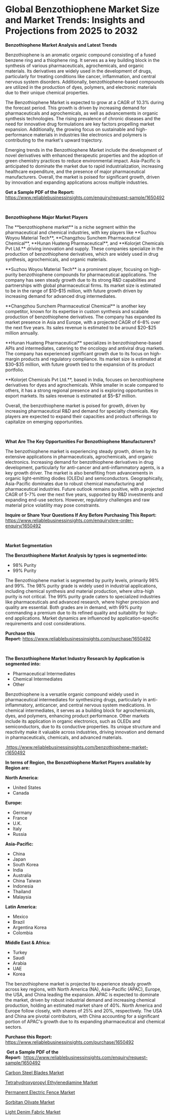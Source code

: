 <p><h1>Global Benzothiophene Market Size and Market Trends: Insights and Projections from 2025 to 2032</h1></p><p><strong>Benzothiophene Market Analysis and Latest Trends</strong></p>
<p><p>Benzothiophene is an aromatic organic compound consisting of a fused benzene ring and a thiophene ring. It serves as a key building block in the synthesis of various pharmaceuticals, agrochemicals, and organic materials. Its derivatives are widely used in the development of drugs, particularly for treating conditions like cancer, inflammation, and central nervous system disorders. Additionally, benzothiophene-based compounds are utilized in the production of dyes, polymers, and electronic materials due to their unique chemical properties.</p><p>The Benzothiophene Market is expected to grow at a CAGR of 10.3% during the forecast period. This growth is driven by increasing demand for pharmaceuticals and agrochemicals, as well as advancements in organic synthesis technologies. The rising prevalence of chronic diseases and the need for innovative drug formulations are key factors propelling market expansion. Additionally, the growing focus on sustainable and high-performance materials in industries like electronics and polymers is contributing to the market's upward trajectory.</p><p>Emerging trends in the Benzothiophene Market include the development of novel derivatives with enhanced therapeutic properties and the adoption of green chemistry practices to reduce environmental impact. Asia-Pacific is anticipated to dominate the market due to rapid industrialization, increasing healthcare expenditure, and the presence of major pharmaceutical manufacturers. Overall, the market is poised for significant growth, driven by innovation and expanding applications across multiple industries.</p></p>
<p><strong>Get a Sample PDF of the Report:&nbsp;</strong> <a href="https://www.reliablebusinessinsights.com/enquiry/request-sample/1650492?utm_campaign=84&utm_medium=2&utm_source=Github&utm_content=ia&utm_term=25012025&utm_id=benzothiophene">https://www.reliablebusinessinsights.com/enquiry/request-sample/1650492</a></p>
<p>&nbsp;</p>
<p><strong>Benzothiophene Major Market Players</strong></p>
<p><p>The **benzothiophene market** is a niche segment within the pharmaceutical and chemical industries, with key players like **Suzhou Woyou Material Tech**, **Changzhou Sunchem Pharmaceutical Chemical**, **Hunan Huateng Pharmaceutical**, and **Kolorjet Chemicals Pvt Ltd.** driving innovation and supply. These companies specialize in the production of benzothiophene derivatives, which are widely used in drug synthesis, agrochemicals, and organic materials.</p><p>**Suzhou Woyou Material Tech** is a prominent player, focusing on high-purity benzothiophene compounds for pharmaceutical applications. The company has seen steady growth due to its strong R&D capabilities and partnerships with global pharmaceutical firms. Its market size is estimated to be in the range of $10–$15 million, with future growth driven by increasing demand for advanced drug intermediates.</p><p>**Changzhou Sunchem Pharmaceutical Chemical** is another key competitor, known for its expertise in custom synthesis and scalable production of benzothiophene derivatives. The company has expanded its market presence in Asia and Europe, with a projected CAGR of 6–8% over the next five years. Its sales revenue is estimated to be around $20–$25 million annually.</p><p>**Hunan Huateng Pharmaceutical** specializes in benzothiophene-based APIs and intermediates, catering to the oncology and antiviral drug markets. The company has experienced significant growth due to its focus on high-margin products and regulatory compliance. Its market size is estimated at $30–$35 million, with future growth tied to the expansion of its product portfolio.</p><p>**Kolorjet Chemicals Pvt Ltd.**, based in India, focuses on benzothiophene derivatives for dyes and agrochemicals. While smaller in scale compared to others, it has a strong regional presence and is exploring opportunities in export markets. Its sales revenue is estimated at $5–$7 million.</p><p>Overall, the benzothiophene market is poised for growth, driven by increasing pharmaceutical R&D and demand for specialty chemicals. Key players are expected to expand their capacities and product offerings to capitalize on emerging opportunities.</p></p>
<p>&nbsp;</p>
<p><strong>What Are The Key Opportunities For Benzothiophene Manufacturers?</strong></p>
<p><p>The benzothiophene market is experiencing steady growth, driven by its extensive applications in pharmaceuticals, agrochemicals, and organic electronics. Increasing demand for benzothiophene derivatives in drug development, particularly for anti-cancer and anti-inflammatory agents, is a key growth driver. The market is also benefiting from advancements in organic light-emitting diodes (OLEDs) and semiconductors. Geographically, Asia-Pacific dominates due to robust chemical manufacturing and pharmaceutical industries. Future outlook remains positive, with a projected CAGR of 5-7% over the next five years, supported by R&D investments and expanding end-use sectors. However, regulatory challenges and raw material price volatility may pose constraints.</p></p>
<p><strong>Inquire or Share Your Questions If Any Before Purchasing This Report:</strong> <a href="https://www.reliablebusinessinsights.com/enquiry/pre-order-enquiry/1650492?utm_campaign=84&utm_medium=2&utm_source=Github&utm_content=ia&utm_term=25012025&utm_id=benzothiophene">https://www.reliablebusinessinsights.com/enquiry/pre-order-enquiry/1650492</a></p>
<p>&nbsp;</p>
<p><strong>Market Segmentation</strong></p>
<p><strong>The Benzothiophene Market Analysis by types is segmented into:</strong></p>
<p><ul><li>98% Purity</li><li>99% Purity</li></ul></p>
<p><p>The Benzothiophene market is segmented by purity levels, primarily 98% and 99%. The 98% purity grade is widely used in industrial applications, including chemical synthesis and material production, where ultra-high purity is not critical. The 99% purity grade caters to specialized industries like pharmaceuticals and advanced research, where higher precision and quality are essential. Both grades are in demand, with 99% purity commanding a premium due to its refined quality and suitability for high-end applications. Market dynamics are influenced by application-specific requirements and cost considerations.</p></p>
<p><strong>Purchase this Report:&nbsp;</strong><a href="https://www.reliablebusinessinsights.com/purchase/1650492?utm_campaign=84&utm_medium=2&utm_source=Github&utm_content=ia&utm_term=25012025&utm_id=benzothiophene">https://www.reliablebusinessinsights.com/purchase/1650492</a></p>
<p>&nbsp;</p>
<p><strong>The Benzothiophene Market Industry Research by Application is segmented into:</strong></p>
<p><ul><li>Pharmaceutical Intermediates</li><li>Chemical Intermediates</li><li>Other</li></ul></p>
<p><p>Benzothiophene is a versatile organic compound widely used in pharmaceutical intermediates for synthesizing drugs, particularly in anti-inflammatory, anticancer, and central nervous system medications. In chemical intermediates, it serves as a building block for agrochemicals, dyes, and polymers, enhancing product performance. Other markets include its application in organic electronics, such as OLEDs and semiconductors, due to its conductive properties. Its unique structure and reactivity make it valuable across industries, driving innovation and demand in pharmaceuticals, chemicals, and advanced materials.</p></p>
<p><a href="https://www.reliablebusinessinsights.com/benzothiophene-market-r1650492?utm_campaign=84&utm_medium=2&utm_source=Github&utm_content=ia&utm_term=25012025&utm_id=benzothiophene">&nbsp;https://www.reliablebusinessinsights.com/benzothiophene-market-r1650492</a></p>
<p><strong>In terms of Region, the Benzothiophene Market Players available by Region are:</strong></p>
<p>
    <p> <strong> North America: </strong>
        <ul>
            <li>United States</li>
            <li>Canada</li>
        </ul>
        </p> 
    <p> <strong> Europe: </strong>
        <ul>
            <li>Germany</li>
            <li>France</li>
            <li>U.K.</li>
            <li>Italy</li>
            <li>Russia</li>
        </ul>
        </p> 
    <p> <strong> Asia-Pacific: </strong>
        <ul>
            <li>China</li>
            <li>Japan</li>
            <li>South Korea</li>
            <li>India</li>
            <li>Australia</li>
            <li>China Taiwan</li>
            <li>Indonesia</li>
            <li>Thailand</li>
            <li>Malaysia</li>
        </ul>
        </p> 
    <p> <strong> Latin America: </strong>
        <ul>
            <li>Mexico</li>
            <li>Brazil</li>
            <li>Argentina Korea</li>
            <li>Colombia</li>
        </ul>
        </p> 
    <p> <strong> Middle East & Africa: </strong>
        <ul>
            <li>Turkey</li>
            <li>Saudi</li>
            <li>Arabia</li>
            <li>UAE</li>
            <li>Korea</li>
        </ul>
    </p>
    </p>
<p><p>The benzothiophene market is projected to experience steady growth across key regions, with North America (NA), Asia-Pacific (APAC), Europe, the USA, and China leading the expansion. APAC is expected to dominate the market, driven by robust industrial demand and increasing chemical production, holding an estimated market share of 40%. North America and Europe follow closely, with shares of 25% and 20%, respectively. The USA and China are pivotal contributors, with China accounting for a significant portion of APAC's growth due to its expanding pharmaceutical and chemical sectors.</p></p>
<p><strong>Purchase this Report: </strong><a href="https://www.reliablebusinessinsights.com/purchase/1650492?utm_campaign=84&utm_medium=2&utm_source=Github&utm_content=ia&utm_term=25012025&utm_id=benzothiophene">https://www.reliablebusinessinsights.com/purchase/1650492</a></p>
<p>&nbsp;<strong>Get a Sample PDF of the Report:&nbsp;&nbsp;</strong><a href="https://www.reliablebusinessinsights.com/enquiry/request-sample/1650492?utm_campaign=84&utm_medium=2&utm_source=Github&utm_content=ia&utm_term=25012025&utm_id=benzothiophene">https://www.reliablebusinessinsights.com/enquiry/request-sample/1650492</a></p>
<p><strong></strong></p>
<p><p><a href="https://github.com/slmagaddam/Market-Research-Report-List-1/blob/main/carbon-steel-blades-market.md?utm_campaign=84&utm_medium=2&utm_source=Github&utm_content=ia&utm_term=25012025&utm_id=benzothiophene">Carbon Steel Blades Market</a></p><p><a href="https://github.com/watzondechao/Market-Research-Report-List-1/blob/main/tetrahydroxypropyl-ethylenediamine-market.md?utm_campaign=84&utm_medium=2&utm_source=Github&utm_content=ia&utm_term=25012025&utm_id=benzothiophene">Tetrahydroxypropyl Ethylenediamine Market</a></p><p><a href="https://github.com/iroldilom/Market-Research-Report-List-1/blob/main/permanent-electric-fence-market.md?utm_campaign=84&utm_medium=2&utm_source=Github&utm_content=ia&utm_term=25012025&utm_id=benzothiophene">Permanent Electric Fence Market</a></p><p><a href="https://github.com/phephezxnf/Market-Research-Report-List-1/blob/main/sorbitan-olivate-market.md?utm_campaign=84&utm_medium=2&utm_source=Github&utm_content=ia&utm_term=25012025&utm_id=benzothiophene">Sorbitan Olivate Market</a></p><p><a href="https://github.com/moazugavate/Market-Research-Report-List-1/blob/main/light-denim-fabric-market.md?utm_campaign=84&utm_medium=2&utm_source=Github&utm_content=ia&utm_term=25012025&utm_id=benzothiophene">Light Denim Fabric Market</a></p></p>